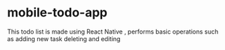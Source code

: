 # mobile-todo-app
This todo list is made using React Native ,
performs basic operations such as adding new task deleting and editing
